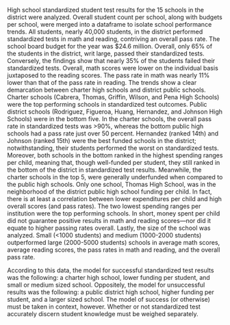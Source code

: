 High school standardized student test results for the 15 schools in the district were analyzed. Overall student count per school, along with budgets per school, were merged into a dataframe to isolate school performance trends. All students, nearly 40,000 students, in the district performed standardized tests in math and reading, contriving an overall pass rate. The school board budget for the year was $24.6 million. 
Overall, only 65% of the students in the district, writ large, passed their standardized tests. Conversely, the findings show that nearly 35% of the students failed their standardized tests. Overall, math scores were lower on the individual basis juxtaposed to the reading scores. The pass rate in math was nearly 11% lower than that of the pass rate in reading. 
The trends show a clear demarcation between charter high schools and district public schools. Charter schools (Cabrera, Thomas, Griffin, Wilson, and Pena High Schools) were the top performing schools in standardized test outcomes. Public district schools (Rodriguez, Figueroa, Huang, Hernandez, and Johnson High Schools) were in the bottom five. In the charter schools, the overall pass rate in standardized tests was >90%, whereas the bottom public high schools had a pass rate just over 50 percent. 
Hernandez (ranked 14th) and Johnson (ranked 15th) were the best funded schools in the district; notwithstanding, their students performed the worst on standardized tests. Moreover, both schools in the bottom ranked in the highest spending ranges per child, meaning that, though well-funded per student, they still ranked in the bottom of the district in standardized test results. 
Meanwhile, the charter schools in the top 5, were generally underfunded when compared to the public high schools. Only one school, Thomas High School, was in the neighborhood of the district public high school funding per child. In fact, there is at least a correlation between lower expenditures per child and high overall scores (and pass rates). The two lowest spending ranges per institution were the top performing schools. In short, money spent per child did not guarantee positive results in math and reading scores—nor did it equate to higher passing rates overall. 
Lastly, the size of the school was analyzed. Small (<1000 students) and medium (1000-2000 students) outperformed large (2000-5000 students) schools in average math scores, average reading scores, the pass rates in math and reading, and the overall pass rate. 

According to this data, the model for successful standardized test results was the following: a charter high school, lower funding per student, and small or medium sized school. Oppositely, the model for unsuccessful results was the following: a public district high school, higher funding per student, and a larger sized school. 
The model of success (or otherwise) must be taken in context, however. Whether or not standardized test accurately discern student knowledge must be weighed separately.
